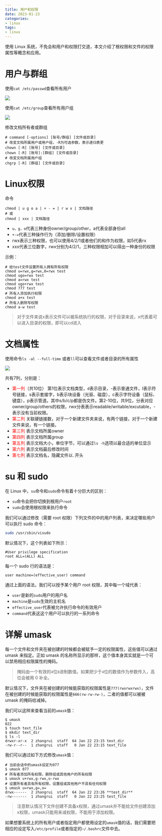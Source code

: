 ```yaml
---
title: 用户和权限
date: 2023-01-23
categories:
- linux
tags:
- linux
---
```


使用 Linux 系统，不免会和用户和权限打交道，本文介绍了根权限和文件的权限属性等概念和应用。

<!--more-->

# 用户与群组

使用`cat /etc/passwd`查看所有用户

![](https://shinerio.oss-cn-beijing.aliyuncs.com/blog_images/uncategory/20190830142723.png)

使用`cat /etc/group`查看所有用户组

![](https://shinerio.oss-cn-beijing.aliyuncs.com/blog_images/uncategory/20190830142837.png)

  修改文档所有者或群组

```shell
# command [-options] [账号/群组] [文件或目录]
# 改变文档所属用户或用户组，-R为可选参数，表示递归表更
chown [-R] [账号] [文件或目录]
chown [-R] [账号]:[群组] [文件或目录]
# 改变文档所属用户组
chgrp [-R] [群组] [文件或目录]
```

# Linux权限

命令
```shell
chmod | u g o a | + - = | r w x | 文档路径
# 或
chmod | xxx | 文档路径
```

- `u，g，o`代表三种身份owner/group/other，a代表全部身份all
- `+-=`代表三种操作行为（添加/删除/设置权限）  
- rwx表示三种权限，也可以使用4/2/1或者他们的和作为权限，如5代表rx
- xxx代表三位数字，rwx分别为4/2/1，三种权限相加可以得出一种身份的权限  

示例：

```shell
# 给test文件设置所有人拥有所有权限
chmod u=rwx,g=rwx,0=rwx test
chmod ugo=rwx test
chmod a=rwx test
chmod ugo+rwx test
chmod 777 test
# 所有人添加执行权限
chmod a+x test
# 所有人删除写权限
chmod a-w test
```

> 对于文件来说x表示文件可以被系统执行的权限，对于目录来说，x代表着可以进入目录的权限，即可以cd进入

# 文档属性

使用命令`ls -al --full-time` 或者`ll`可以查看文件或者目录的所有属性

![](https://shinerio.oss-cn-beijing.aliyuncs.com/blog_images/uncategory/20190830140704.png)

共有7列，分别是：
- <font color=red>第一列</font>（共10位） 第1位表示文档类型，`d`表示目录，-表示普通文件，l表示符号链接，s表示套接字，b表示块设备（光驱、磁盘），c表示字符设备（鼠标、键盘），p表示管道。其中s/b/c/p都是伪文件。第2-10位，共9位，分表对应owner/group/others的权限，rwx分表表示readable/writable/excutable，-表示没有当前权限。
- <font color=red>第二列</font> 关联硬链接数，对于一个新建文件夹来说，有两个链接，对于一个新建文件来说，有一个链接。
- <font color=red>第三列</font> 表示文档所属owner
- <font color=red>第四列</font> 表示文档所属group
- <font color=red>第五列</font> 表示文档大小，单位字节，可以通过`ls -h`选项以最合适的单位显示
- <font color=red>第六列</font> 表示文档最后修改时间
- <font color=red>第七列</font> 表示文档名，隐藏文件以`.`开头

# su 和 sudo

在 Linux 中，`su`命令和`sudo`命令有着十分巨大的区别：
-   `su`命令会把你切换到根用户`root`
-   `sudo`会使用根权限来执行命令

我们可以通过修改（需要 root 权限）下列文件的中的用户列表，来决定哪些用户可以执行 sudo 命令：

```bash
sudo /usr/sbin/visudo
```

默认情况下，这个列表如下所示：

```shell
#User privilege specification
root ALL=(ALL) ALL
```
  
每一个 sudo 行的语法是：

```shell
user machine=(effective_user) command
```

通过上面的语法，我们可以授予某个用户 root 权限，其中每一个域代表：
-   `user`是新的`sudo`用户的用户名 
-   `machine`是`sudo`生效的主机名   
-   `effective_user`代表被允许执行命令的有效用户  
-   `command`代表这这个用户可以执行的一系列命令

# 详解 umask

每一个文件和文件夹在被创建的时候都会被赋予一定的权限属性，这些值可以通过 umask 来指定。正如 umask 的名称所显示的那样，这个值本身其实就是一个可以禁用相应权限属性的掩码。

> 掩码由一个有效的`4`位`8`进制数值。如果把少于`4`位的数值作为参数传入，高位会被用 0 补全。

默认情况下，文件夹在被创建的时候能获取的权限属性是`777(rwxrwxrwx)`，文件在被创建的时候能获取的权限属性是`666(rw-rw-rw-)`，二者的值都可以被被 umask 的掩码给减掉。

我们可以这样来查看当前的`umask`值：

```shell
$ umask
022
$ touch text_file
$ mkdir text_dir
$ ls -l
drwxr-xr-x  2 zhangrui  staff  64 Jan 22 23:15 text_dir
-rw-r--r--  1 zhangrui  staff   0 Jan 22 23:15 text_file
```

我们可以通过如下方式修改`umask`值：
```shell
# 当前会话中的umask设定为077
$ umask 077
# 所有者添加所有权限，删除组或其他用户的所有权限
$ umask u+rwx,g-rwx,o-rwx
# 设置所有者具有所有权限，设置组或其他用户不具有任何权限
$ umask u=rwx,g=,o=
drwx------  2 zhangrui  staff  64 Jan 22 23:26 **test_dir**
-rw-------  1 zhangrui  staff   0 Jan 22 23:25 test_file
```

> 注意默认情况下文件创建不具备x权限，通过umask并不能给文件创建添加x权限，umask只能用来减权限，不能用于添加权限。

如果想要系统上的所有用户或者指定用户都使用设定的`umask`值的话，我们需要把相应的设定写入`/etc/profile`或者指定的`~/.bashrc`文件中去。
